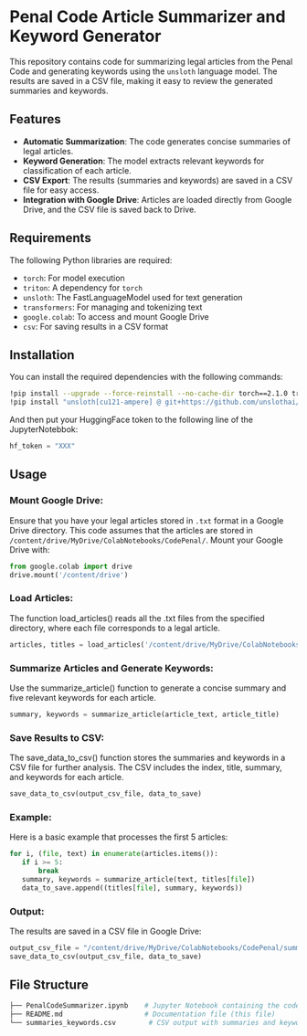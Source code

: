 # Penal Code Article Summarizer and Keyword Generator

This repository contains code for summarizing legal articles from the Penal Code and generating keywords using the `unsloth` language model. The results are saved in a CSV file, making it easy to review the generated summaries and keywords.

## Features

- **Automatic Summarization**: The code generates concise summaries of legal articles.
- **Keyword Generation**: The model extracts relevant keywords for classification of each article.
- **CSV Export**: The results (summaries and keywords) are saved in a CSV file for easy access.
- **Integration with Google Drive**: Articles are loaded directly from Google Drive, and the CSV file is saved back to Drive.

## Requirements

The following Python libraries are required:
- `torch`: For model execution
- `triton`: A dependency for `torch`
- `unsloth`: The FastLanguageModel used for text generation
- `transformers`: For managing and tokenizing text
- `google.colab`: To access and mount Google Drive
- `csv`: For saving results in a CSV format

## Installation

You can install the required dependencies with the following commands:

```bash
!pip install --upgrade --force-reinstall --no-cache-dir torch==2.1.0 triton --index-url https://download.pytorch.org/whl/cu121
!pip install "unsloth[cu121-ampere] @ git+https://github.com/unslothai/unsloth.git"
```

And then put your HuggingFace token to the following line of the JupyterNotebbok:
```python
hf_token = "XXX"
```

## Usage

### Mount Google Drive:
Ensure that you have your legal articles stored in `.txt` format in a Google Drive directory. This code assumes that the articles are stored in `/content/drive/MyDrive/ColabNotebooks/CodePenal/`. Mount your Google Drive with:

```python
from google.colab import drive
drive.mount('/content/drive')
```

### Load Articles:
The function load_articles() reads all the .txt files from the specified directory, where each file corresponds to a legal article.

```python
articles, titles = load_articles('/content/drive/MyDrive/ColabNotebooks/CodePenal/')
```

### Summarize Articles and Generate Keywords:
Use the summarize_article() function to generate a concise summary and five relevant keywords for each article.

```python
summary, keywords = summarize_article(article_text, article_title)
```

### Save Results to CSV:
The save_data_to_csv() function stores the summaries and keywords in a CSV file for further analysis. The CSV includes the index, title, summary, and keywords for each article.

```python
save_data_to_csv(output_csv_file, data_to_save)
```

### Example:
Here is a basic example that processes the first 5 articles:

 ```python
for i, (file, text) in enumerate(articles.items()):
    if i >= 5:
        break
    summary, keywords = summarize_article(text, titles[file])
    data_to_save.append((titles[file], summary, keywords))

```

### Output:
The results are saved in a CSV file in Google Drive:
```python
output_csv_file = "/content/drive/MyDrive/ColabNotebooks/CodePenal/summaries_keywords.csv"
save_data_to_csv(output_csv_file, data_to_save)
```

## File Structure
```bash
├── PenalCodeSummarizer.ipynb    # Jupyter Notebook containing the code
├── README.md                    # Documentation file (this file)
└── summaries_keywords.csv        # CSV output with summaries and keywords (generated by the code)
```
